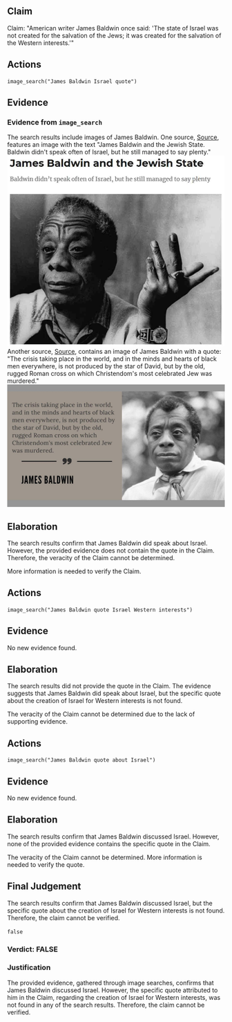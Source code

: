 ## Claim
Claim: "American writer James Baldwin once said: 'The state of Israel was not created for the salvation of the Jews; it was created for the salvation of the Western interests.'"

## Actions
```
image_search("James Baldwin Israel quote")
```

## Evidence
### Evidence from `image_search`
The search results include images of James Baldwin. One source, [Source](https://azvsas.blogspot.com/2020/08/james-baldwin-on-black-jewish-relations.html), features an image with the text "James Baldwin and the Jewish State. Baldwin didn't speak often of Israel, but he still managed to say plenty." ![image 7620](media/2025-08-29_21-58-1756504713-803159.jpg) Another source, [Source](https://interminablerambling.medium.com/james-baldwin-jim-crow-and-the-holocaust-19480de4f380), contains an image of James Baldwin with a quote: "The crisis taking place in the world, and in the minds and hearts of black men everywhere, is not produced by the star of David, but by the old, rugged Roman cross on which Christendom's most celebrated Jew was murdered." ![image 7622](media/2025-08-29_21-58-1756504714-030025.jpg)


## Elaboration
The search results confirm that James Baldwin did speak about Israel. However, the provided evidence does not contain the quote in the Claim. Therefore, the veracity of the Claim cannot be determined.

More information is needed to verify the Claim.


## Actions
```
image_search("James Baldwin quote Israel Western interests")
```

## Evidence
No new evidence found.

## Elaboration
The search results did not provide the quote in the Claim. The evidence suggests that James Baldwin did speak about Israel, but the specific quote about the creation of Israel for Western interests is not found.

The veracity of the Claim cannot be determined due to the lack of supporting evidence.


## Actions
```
image_search("James Baldwin quote about Israel")
```

## Evidence
No new evidence found.

## Elaboration
The search results confirm that James Baldwin discussed Israel. However, none of the provided evidence contains the specific quote in the Claim.

The veracity of the Claim cannot be determined. More information is needed to verify the quote.


## Final Judgement
The search results confirm that James Baldwin discussed Israel, but the specific quote about the creation of Israel for Western interests is not found. Therefore, the claim cannot be verified.

`false`


### Verdict: FALSE

### Justification
The provided evidence, gathered through image searches, confirms that James Baldwin discussed Israel. However, the specific quote attributed to him in the Claim, regarding the creation of Israel for Western interests, was not found in any of the search results. Therefore, the claim cannot be verified.
